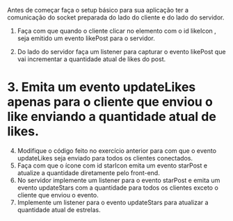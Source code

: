 Antes de começar faça o setup básico para sua aplicação ter a comunicação do socket preparada do lado do cliente e do lado do servidor.

1. Faça com que quando o cliente clicar no elemento com o id likeIcon , seja emitido um evento likePost para o servidor.

2. Do lado do servidor faça um listener para capturar o evento likePost que vai incrementar a quantidade atual de likes do post.

# 3. Emita um evento updateLikes apenas para o cliente que enviou o like enviando a quantidade atual de likes.

4. Modifique o código feito no exercício anterior para com que o evento updateLikes seja enviado para todos os clientes conectados.
5. Faça com que o ícone com id starIcon emita um evento starPost e atualize a quantidade diretamente pelo front-end.
6. No servidor implemente um listener para o evento starPost e emita um evento updateStars com a quantidade para todos os clientes exceto o cliente que enviou o evento.
7. Implemente um listener para o evento updateStars para atualizar a quantidade atual de estrelas.
